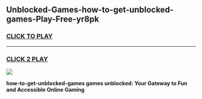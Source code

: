 
## Unblocked-Games-how-to-get-unblocked-games-Play-Free-yr8pk
<h3>
<a href="https://premium76.site?title=how-to-get-unblocked-games&ref=20A">CLICK TO PLAY</a></h3>
<hr>

<h3>
<a href="https://premium76.site?title=how-to-get-unblocked-games&ref=20A">CLICK 2 PLAY</a>
  
</h3>

<a href="https://premium76.site?title=how-to-get-unblocked-games&ref=20A"><img src="https://clearcache.store/games.png"></a>


**how-to-get-unblocked-games games unblocked: Your Gateway to Fun and Accessible Online Gaming**

